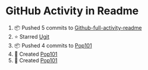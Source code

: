 # GitHub Activity in Readme

<!--START_SECTION:activity-->
1. 📦 Pushed 5 commits to [Github-full-activity-readme](https://github.com/Pop101/github-full-activity-readme)
2. ⭐️ Starred [Ugit](https://github.com/turfptax/ugit)
3. 📦 Pushed 4 commits to [Pop101](https://github.com/Pop101/Pop101)
4. 🎉 Created [Pop101](https://github.com/Pop101/Pop101)
5. 🎉 Created [Pop101](https://github.com/Pop101/Pop101)
<!--END_SECTION:activity-->